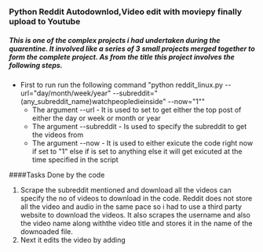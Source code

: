 ### Python Reddit Autodownlod,Video edit with moviepy finally upload to Youtube
##### This is one of the complex projects i had undertaken during the quarentine. It involved like a series of 3 small projects merged together to form the complete project. As from the title this project involves the following steps.

* First to run run the following command "python reddit_linux.py --url="day/month/week/year" --subreddit="(any_subreddit_name)watchpeopledieinside" --now="1""
  * The argument --url - It is used to set to get either the top post of either the day or week or month or year
  * The argument --subreddit - Is used to specify the subreddit to get the videos from 
  * The argument --now - It is used to either exicute the code right now if set to "1" else if is set to anything else it will get exicuted at the time specified in the script
  
 ####Tasks Done by the code
 
 1. Scrape the subreddit mentioned and download all the videos can specify the no of videos to download in the code. Reddit does not store all the video and audio in the same pace so i had to use a third party website to download the videos. It also scrapes the username and also the video name along withthe video title and stores it in the name of the downoaded file.
 2. Next it edits the video by adding 

